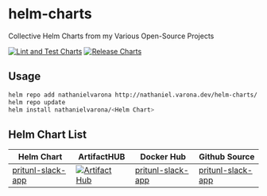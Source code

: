 # helm-charts
Collective Helm Charts from my Various Open-Source Projects

[![Lint and Test Charts](https://github.com/nathanielvarona/helm-charts/actions/workflows/ci.yml/badge.svg)](https://github.com/nathanielvarona/helm-charts/actions/workflows/ci.yml)
[![Release Charts](https://github.com/nathanielvarona/helm-charts/actions/workflows/release.yml/badge.svg)](https://github.com/nathanielvarona/helm-charts/actions/workflows/release.yml)


## Usage

```bash
helm repo add nathanielvarona http://nathaniel.varona.dev/helm-charts/
helm repo update
helm install nathanielvarona/<Helm Chart>
```

## Helm Chart List

Helm Chart | ArtifactHUB | Docker Hub | Github Source
---------|----------|----------|----------
 [pritunl-slack-app](https://github.com/nathanielvarona/helm-charts/tree/main/charts/pritunl-slack-app) | [![Artifact Hub](https://img.shields.io/endpoint?url=https://artifacthub.io/badge/repository/pritunl-slack-app)](https://artifacthub.io/packages/search?repo=pritunl-slack-app) | [pritunl-slack-app](https://hub.docker.com/r/nathanielvarona/pritunl-slack-app) | [pritunl-slack-app](https://github.com/nathanielvarona/pritunl-slack-app)
